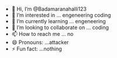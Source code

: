 - 👋 Hi, I’m @Badamaranahalli123 
- 👀 I’m interested in ... engeneering coding 
- 🌱 I’m currently learning ... engeneering
- 💞️ I’m looking to collaborate on ... coding
- 📫 How to reach me ... no
- 😄 Pronouns: ...attacker
- ⚡ Fun fact: ...nothing

<!---
Badamaranahalli123/Badamaranahalli123 is a ✨ special ✨ repository because its `README.md` (this file) appears on your GitHub profile.
You can click the Preview link to take a look at your changes.
--->

